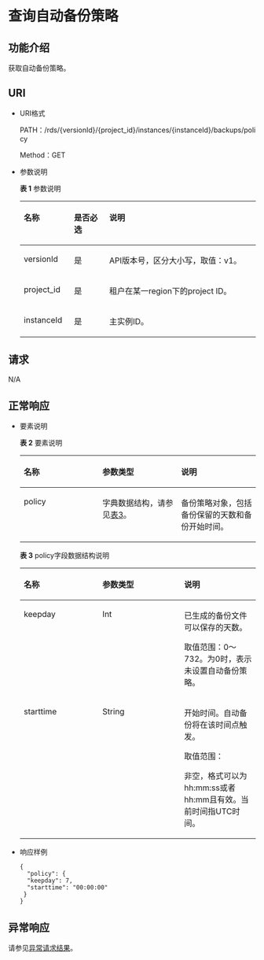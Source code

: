 # 查询自动备份策略<a name="zh-cn_topic_0037139085"></a>

## 功能介绍<a name="section4850156117316"></a>

获取自动备份策略。

## URI<a name="section28961517113719"></a>

-   URI格式

    PATH：/rds/\{versionId\}/\{project\_id\}/instances/\{instanceId\}/backups/policy

    Method：GET

-   参数说明

    **表 1**  参数说明

    <a name="table58427690"></a>
    <table><thead align="left"><tr id="row1482002"><th class="cellrowborder" valign="top" width="21.3%" id="mcps1.2.4.1.1"><p id="p52933326"><a name="p52933326"></a><a name="p52933326"></a>名称</p>
    </th>
    <th class="cellrowborder" valign="top" width="14.91%" id="mcps1.2.4.1.2"><p id="p59740974"><a name="p59740974"></a><a name="p59740974"></a>是否必选</p>
    </th>
    <th class="cellrowborder" valign="top" width="63.79%" id="mcps1.2.4.1.3"><p id="p7180698"><a name="p7180698"></a><a name="p7180698"></a>说明</p>
    </th>
    </tr>
    </thead>
    <tbody><tr id="row21291250152731"><td class="cellrowborder" valign="top" width="21.3%" headers="mcps1.2.4.1.1 "><p id="p16704081152735"><a name="p16704081152735"></a><a name="p16704081152735"></a>versionId</p>
    </td>
    <td class="cellrowborder" valign="top" width="14.91%" headers="mcps1.2.4.1.2 "><p id="p10853310152735"><a name="p10853310152735"></a><a name="p10853310152735"></a>是</p>
    </td>
    <td class="cellrowborder" valign="top" width="63.79%" headers="mcps1.2.4.1.3 "><p id="p6702899152735"><a name="p6702899152735"></a><a name="p6702899152735"></a>API版本号，区分大小写，取值：v1。</p>
    </td>
    </tr>
    <tr id="row44765691"><td class="cellrowborder" valign="top" width="21.3%" headers="mcps1.2.4.1.1 "><p id="p2142393"><a name="p2142393"></a><a name="p2142393"></a>project_id</p>
    </td>
    <td class="cellrowborder" valign="top" width="14.91%" headers="mcps1.2.4.1.2 "><p id="p39316155"><a name="p39316155"></a><a name="p39316155"></a>是</p>
    </td>
    <td class="cellrowborder" valign="top" width="63.79%" headers="mcps1.2.4.1.3 "><p id="p18331498163153"><a name="p18331498163153"></a><a name="p18331498163153"></a>租户在某一region下的project ID。</p>
    </td>
    </tr>
    <tr id="row32947160154149"><td class="cellrowborder" valign="top" width="21.3%" headers="mcps1.2.4.1.1 "><p id="p28088991154149"><a name="p28088991154149"></a><a name="p28088991154149"></a>instanceId</p>
    </td>
    <td class="cellrowborder" valign="top" width="14.91%" headers="mcps1.2.4.1.2 "><p id="p60615762154149"><a name="p60615762154149"></a><a name="p60615762154149"></a>是</p>
    </td>
    <td class="cellrowborder" valign="top" width="63.79%" headers="mcps1.2.4.1.3 "><p id="p44483441194050"><a name="p44483441194050"></a><a name="p44483441194050"></a>主实例ID。</p>
    </td>
    </tr>
    </tbody>
    </table>


## 请求<a name="section3074340117316"></a>

N/A

## 正常响应<a name="section28521534113742"></a>

-   要素说明

    **表 2**  要素说明

    <a name="table11236435"></a>
    <table><thead align="left"><tr id="row61525259"><th class="cellrowborder" valign="top" width="33.33333333333333%" id="mcps1.2.4.1.1"><p id="p17490046"><a name="p17490046"></a><a name="p17490046"></a>名称</p>
    </th>
    <th class="cellrowborder" valign="top" width="33.33333333333333%" id="mcps1.2.4.1.2"><p id="p63149496"><a name="p63149496"></a><a name="p63149496"></a>参数类型</p>
    </th>
    <th class="cellrowborder" valign="top" width="33.33333333333333%" id="mcps1.2.4.1.3"><p id="p14835533"><a name="p14835533"></a><a name="p14835533"></a>说明</p>
    </th>
    </tr>
    </thead>
    <tbody><tr id="row60827539"><td class="cellrowborder" valign="top" width="33.33333333333333%" headers="mcps1.2.4.1.1 "><p id="p28083633"><a name="p28083633"></a><a name="p28083633"></a>policy</p>
    </td>
    <td class="cellrowborder" valign="top" width="33.33333333333333%" headers="mcps1.2.4.1.2 "><p id="p42890904"><a name="p42890904"></a><a name="p42890904"></a>字典数据结构，请参见<a href="#table35260043174853">表3</a>。</p>
    </td>
    <td class="cellrowborder" valign="top" width="33.33333333333333%" headers="mcps1.2.4.1.3 "><p id="p49586916144357"><a name="p49586916144357"></a><a name="p49586916144357"></a>备份策略对象，包括备份保留的天数和备份开始时间。</p>
    </td>
    </tr>
    </tbody>
    </table>

    **表 3**  policy字段数据结构说明

    <a name="table35260043174853"></a>
    <table><thead align="left"><tr id="row29173707174853"><th class="cellrowborder" valign="top" width="33.33%" id="mcps1.2.4.1.1"><p id="p14260042174853"><a name="p14260042174853"></a><a name="p14260042174853"></a>名称</p>
    </th>
    <th class="cellrowborder" valign="top" width="34.65%" id="mcps1.2.4.1.2"><p id="p10381414174853"><a name="p10381414174853"></a><a name="p10381414174853"></a>参数类型</p>
    </th>
    <th class="cellrowborder" valign="top" width="32.019999999999996%" id="mcps1.2.4.1.3"><p id="p35588178174853"><a name="p35588178174853"></a><a name="p35588178174853"></a>说明</p>
    </th>
    </tr>
    </thead>
    <tbody><tr id="row64070195174853"><td class="cellrowborder" valign="top" width="33.33%" headers="mcps1.2.4.1.1 "><p id="p22303345174853"><a name="p22303345174853"></a><a name="p22303345174853"></a>keepday</p>
    </td>
    <td class="cellrowborder" valign="top" width="34.65%" headers="mcps1.2.4.1.2 "><p id="p34927138174853"><a name="p34927138174853"></a><a name="p34927138174853"></a>Int</p>
    </td>
    <td class="cellrowborder" valign="top" width="32.019999999999996%" headers="mcps1.2.4.1.3 "><p id="p30482871191015"><a name="p30482871191015"></a><a name="p30482871191015"></a>已生成的备份文件可以保存的天数。</p>
    <p id="p5563313"><a name="p5563313"></a><a name="p5563313"></a>取值范围：0～732。为0时，表示未设置自动备份策略。</p>
    </td>
    </tr>
    <tr id="row43181693175641"><td class="cellrowborder" valign="top" width="33.33%" headers="mcps1.2.4.1.1 "><p id="p8056259175641"><a name="p8056259175641"></a><a name="p8056259175641"></a>starttime</p>
    </td>
    <td class="cellrowborder" valign="top" width="34.65%" headers="mcps1.2.4.1.2 "><p id="p42443136175641"><a name="p42443136175641"></a><a name="p42443136175641"></a>String</p>
    </td>
    <td class="cellrowborder" valign="top" width="32.019999999999996%" headers="mcps1.2.4.1.3 "><p id="p40942168155958"><a name="p40942168155958"></a><a name="p40942168155958"></a>开始时间。自动备份将在该时间点触发。</p>
    <p id="p57223682"><a name="p57223682"></a><a name="p57223682"></a>取值范围：</p>
    <p id="p23592952151615"><a name="p23592952151615"></a><a name="p23592952151615"></a>非空，格式可以为hh:mm:ss或者hh:mm且有效。当前时间指UTC时间。</p>
    </td>
    </tr>
    </tbody>
    </table>


-   响应样例

    ```
    {
      "policy": {
      "keepday": 7,
      "starttime": "00:00:00"
     }
    }
    ```


## 异常响应<a name="section51597550"></a>

请参见[异常请求结果](zh-cn_topic_0165937647.md)。

